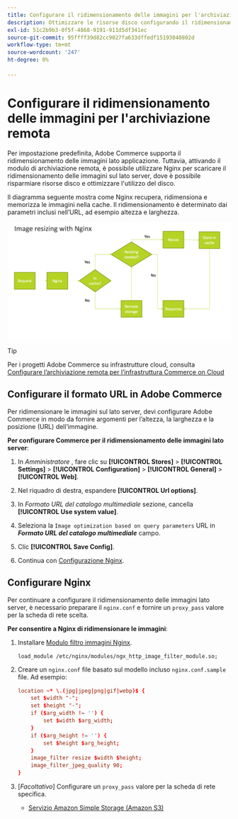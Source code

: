 ```yaml
---
title: Configurare il ridimensionamento delle immagini per l'archiviazione remota
description: Ottimizzare le risorse disco configurando il ridimensionamento delle immagini lato server.
exl-id: 51c2b9b3-0f5f-4868-9191-911d5df341ec
source-git-commit: 95ffff39d82cc9027fa633dffedf15193040802d
workflow-type: tm+mt
source-wordcount: '247'
ht-degree: 0%

---
```


# Configurare il ridimensionamento delle immagini per l&#39;archiviazione remota

Per impostazione predefinita, Adobe Commerce supporta il ridimensionamento delle immagini lato applicazione. Tuttavia, attivando il modulo di archiviazione remota, è possibile utilizzare Nginx per scaricare il ridimensionamento delle immagini sul lato server, dove è possibile risparmiare risorse disco e ottimizzare l&#39;utilizzo del disco.

Il diagramma seguente mostra come Nginx recupera, ridimensiona e memorizza le immagini nella cache. Il ridimensionamento è determinato dai parametri inclusi nell’URL, ad esempio altezza e larghezza.

![ridimensionamento immagine](../../assets/configuration/remote-storage-nginx-image-resize.png)

>[!TIP]
>
>Per i progetti Adobe Commerce su infrastrutture cloud, consulta [Configurare l’archiviazione remota per l’infrastruttura Commerce on Cloud](cloud-support.md)

## Configurare il formato URL in Adobe Commerce

Per ridimensionare le immagini sul lato server, devi configurare Adobe Commerce in modo da fornire argomenti per l’altezza, la larghezza e la posizione (URL) dell’immagine.

**Per configurare Commerce per il ridimensionamento delle immagini lato server**:

1. In _Amministratore_ , fare clic su **[!UICONTROL Stores]** > **[!UICONTROL Settings]** > **[!UICONTROL Configuration]** > **[!UICONTROL General]** > **[!UICONTROL Web]**.

1. Nel riquadro di destra, espandere **[!UICONTROL Url options]**.

1. In _Formato URL del catalogo multimediale_ sezione, cancella **[!UICONTROL Use system value]**.

1. Seleziona la `Image optimization based on query parameters` URL in **_Formato URL del catalogo multimediale_** campo.

1. Clic **[!UICONTROL Save Config]**.

1. Continua con [Configurazione Nginx](#configure-nginx).

## Configurare Nginx

Per continuare a configurare il ridimensionamento delle immagini lato server, è necessario preparare il `nginx.conf` e fornire un `proxy_pass` valore per la scheda di rete scelta.

**Per consentire a Nginx di ridimensionare le immagini**:

1. Installare [Modulo filtro immagini Nginx][nginx-module].

   ```shell
   load_module /etc/nginx/modules/ngx_http_image_filter_module.so;
   ```

1. Creare un `nginx.conf` file basato sul modello incluso `nginx.conf.sample` file. Ad esempio:

   ```conf
   location ~* \.(jpg|jpeg|png|gif|webp)$ {
       set $width "-";
       set $height "-";
       if ($arg_width != '') {
           set $width $arg_width;
       }
       if ($arg_height != '') {
           set $height $arg_height;
       }
       image_filter resize $width $height;
       image_filter_jpeg_quality 90;
   }
   ```

1. [_Facoltativo_] Configurare un `proxy_pass` valore per la scheda di rete specifica.

   - [Servizio Amazon Simple Storage (Amazon S3)](remote-storage-aws-s3.md)

<!-- link definitions -->

[nginx-module]: https://nginx.org/en/docs/http/ngx_http_image_filter_module.html
